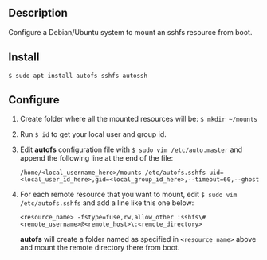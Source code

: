 Description
-----------

Configure a Debian/Ubuntu system to mount an sshfs resource from boot.


Install
-------
```
$ sudo apt install autofs sshfs autossh
```

Configure
---------

1. Create folder where all the mounted resources will be: `$ mkdir ~/mounts`

2. Run `$ id` to get your local user and group id. 

3. Edit **autofs** configuration file with `$ sudo vim /etc/auto.master` and append the following line at the end of the file:

   ```
   /home/<local_username_here>/mounts /etc/autofs.sshfs uid=<local_user_id_here>,gid=<local_group_id_here>,--timeout=60,--ghost
   ```

4. For each remote resource that you want to mount, edit `$ sudo vim /etc/autofs.sshfs` and add a line like this one below:

   ```
   <resource_name> -fstype=fuse,rw,allow_other :sshfs\#<remote_username>@<remote_host>\:<remote_directory>
   ```

   **autofs** will create a folder named as specified in `<resource_name>` above and mount the remote directory there from boot.
